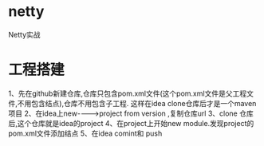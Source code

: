 # netty
Netty实战
# 工程搭建
1、先在github新建仓库,仓库只包含pom.xml文件(这个pom.xml文件是父工程文件,不用包含<modules>结点),仓库不用包含子工程.
这样在idea clone仓库后才是一个maven项目
2、在idea上new---->project from version ,复制仓库url
3、clone 仓库后,这个仓库就是idea的project
4、在project上开始new module.发现project的pom.xml文件添加<modules>结点
5、在idea comint和 push